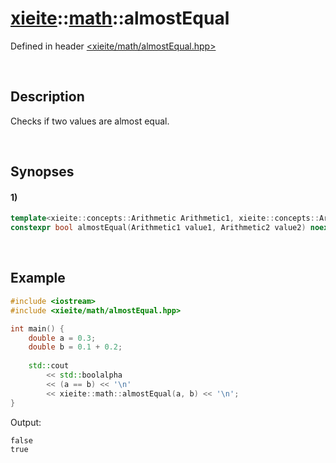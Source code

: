 # [xieite](../xieite.md)\:\:[math](../math.md)\:\:almostEqual
Defined in header [<xieite/math/almostEqual.hpp>](../../include/xieite/math/almostEqual.hpp)

&nbsp;

## Description
Checks if two values are almost equal.

&nbsp;

## Synopses
#### 1)
```cpp
template<xieite::concepts::Arithmetic Arithmetic1, xieite::concepts::Arithmetic Arithmetic2>
constexpr bool almostEqual(Arithmetic1 value1, Arithmetic2 value2) noexcept;
```

&nbsp;

## Example
```cpp
#include <iostream>
#include <xieite/math/almostEqual.hpp>

int main() {
    double a = 0.3;
    double b = 0.1 + 0.2;
    
    std::cout
        << std::boolalpha
        << (a == b) << '\n'
        << xieite::math::almostEqual(a, b) << '\n';
}
```
Output:
```
false
true
```
